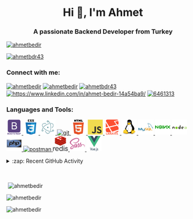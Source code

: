 <h1 align="center">Hi 👋, I'm Ahmet</h1>
<h3 align="center">A passionate Backend Developer from Turkey</h3>

<p align="left"> <a href="https://github.com/ryo-ma/github-profile-trophy"><img src="https://github-profile-trophy.vercel.app/?username=ahmetbedir" alt="ahmetbedir" /></a> </p>

<p align="left"> <a href="https://twitter.com/ahmetbdr43" target="blank"><img src="https://img.shields.io/twitter/follow/ahmetbdr43?logo=twitter&style=for-the-badge" alt="ahmetbdr43" /></a> </p>

<h3 align="left">Connect with me:</h3>
<p align="left">
<a href="https://codepen.io/ahmetbedir" target="blank"><img align="center" src="https://raw.githubusercontent.com/rahuldkjain/github-profile-readme-generator/master/src/images/icons/Social/codepen.svg" alt="ahmetbedir" height="30" width="40" /></a>
<a href="https://dev.to/ahmetbedir" target="blank"><img align="center" src="https://cdn.jsdelivr.net/npm/simple-icons@3.0.1/icons/dev-dot-to.svg" alt="ahmetbedir" height="30" width="40" /></a>
<a href="https://twitter.com/ahmetbdr43" target="blank"><img align="center" src="https://raw.githubusercontent.com/rahuldkjain/github-profile-readme-generator/master/src/images/icons/Social/twitter.svg" alt="ahmetbdr43" height="30" width="40" /></a>
<a href="https://linkedin.com/in/https://www.linkedin.com/in/ahmet-bedir-14a54ba9/" target="blank"><img align="center" src="https://raw.githubusercontent.com/rahuldkjain/github-profile-readme-generator/master/src/images/icons/Social/linked-in-alt.svg" alt="https://www.linkedin.com/in/ahmet-bedir-14a54ba9/" height="30" width="40" /></a>
<a href="https://stackoverflow.com/users/6461313" target="blank"><img align="center" src="https://raw.githubusercontent.com/rahuldkjain/github-profile-readme-generator/master/src/images/icons/Social/stack-overflow.svg" alt="6461313" height="30" width="40" /></a>
</p>

<h3 align="left">Languages and Tools:</h3>
<p align="left"> <a href="https://getbootstrap.com" target="_blank"> <img src="https://raw.githubusercontent.com/devicons/devicon/master/icons/bootstrap/bootstrap-plain-wordmark.svg" alt="bootstrap" width="40" height="40"/> </a> <a href="https://www.w3schools.com/css/" target="_blank"> <img src="https://raw.githubusercontent.com/devicons/devicon/master/icons/css3/css3-original-wordmark.svg" alt="css3" width="40" height="40"/> </a> <a href="https://www.electronjs.org" target="_blank"> <img src="https://raw.githubusercontent.com/devicons/devicon/master/icons/electron/electron-original.svg" alt="electron" width="40" height="40"/> </a> <a href="https://git-scm.com/" target="_blank"> <img src="https://www.vectorlogo.zone/logos/git-scm/git-scm-icon.svg" alt="git" width="40" height="40"/> </a> <a href="https://www.w3.org/html/" target="_blank"> <img src="https://raw.githubusercontent.com/devicons/devicon/master/icons/html5/html5-original-wordmark.svg" alt="html5" width="40" height="40"/> </a> <a href="https://developer.mozilla.org/en-US/docs/Web/JavaScript" target="_blank"> <img src="https://raw.githubusercontent.com/devicons/devicon/master/icons/javascript/javascript-original.svg" alt="javascript" width="40" height="40"/> </a> <a href="https://laravel.com/" target="_blank"> <img src="https://raw.githubusercontent.com/devicons/devicon/master/icons/laravel/laravel-plain-wordmark.svg" alt="laravel" width="40" height="40"/> </a> <a href="https://www.linux.org/" target="_blank"> <img src="https://raw.githubusercontent.com/devicons/devicon/master/icons/linux/linux-original.svg" alt="linux" width="40" height="40"/> </a> <a href="https://www.mysql.com/" target="_blank"> <img src="https://raw.githubusercontent.com/devicons/devicon/master/icons/mysql/mysql-original-wordmark.svg" alt="mysql" width="40" height="40"/> </a> <a href="https://www.nginx.com" target="_blank"> <img src="https://raw.githubusercontent.com/devicons/devicon/master/icons/nginx/nginx-original.svg" alt="nginx" width="40" height="40"/> </a> <a href="https://nodejs.org" target="_blank"> <img src="https://raw.githubusercontent.com/devicons/devicon/master/icons/nodejs/nodejs-original-wordmark.svg" alt="nodejs" width="40" height="40"/> </a> <a href="https://www.php.net" target="_blank"> <img src="https://raw.githubusercontent.com/devicons/devicon/master/icons/php/php-original.svg" alt="php" width="40" height="40"/> </a> <a href="https://postman.com" target="_blank"> <img src="https://www.vectorlogo.zone/logos/getpostman/getpostman-icon.svg" alt="postman" width="40" height="40"/> </a> <a href="https://redis.io" target="_blank"> <img src="https://raw.githubusercontent.com/devicons/devicon/master/icons/redis/redis-original-wordmark.svg" alt="redis" width="40" height="40"/> </a> <a href="https://sass-lang.com" target="_blank"> <img src="https://raw.githubusercontent.com/devicons/devicon/master/icons/sass/sass-original.svg" alt="sass" width="40" height="40"/> </a> <a href="https://vuejs.org/" target="_blank"> <img src="https://raw.githubusercontent.com/devicons/devicon/master/icons/vuejs/vuejs-original-wordmark.svg" alt="vuejs" width="40" height="40"/> </a> </p>


<details>
  <summary>:zap: Recent GitHub Activity</summary>
  
<!--START_SECTION:activity-->
1. 🗣 Commented on [#77](https://github.com/optimistdigital/nova-settings/issues/77) in [optimistdigital/nova-settings](https://github.com/optimistdigital/nova-settings)
<!--END_SECTION:activity-->

</details>

</br>
</br>

<p>&nbsp;<img src="https://github-readme-stats.vercel.app/api?username=ahmetbedir&show_icons=true&locale=en&boder=false" alt="ahmetbedir" /></p>
<p><img src="https://github-readme-streak-stats.herokuapp.com/?user=ahmetbedir&" alt="ahmetbedir" /></p>
<p><img src="https://github-readme-stats.vercel.app/api/top-langs?username=ahmetbedir&show_icons=true&locale=en&layout=compact" alt="ahmetbedir" /></p>
